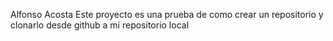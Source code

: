 Alfonso Acosta
Este proyecto es una prueba de como crear un repositorio y clonarlo desde github a mi repositorio local